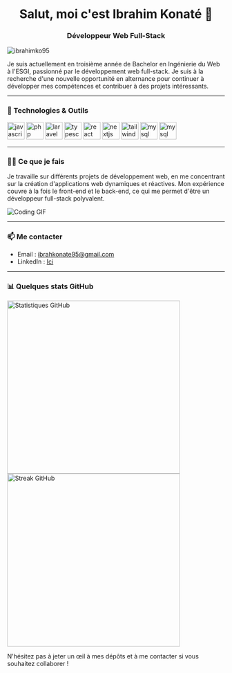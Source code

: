 <h1 align="center">Salut, moi c'est Ibrahim Konaté 👋</h1>
<h3 align="center">Développeur Web Full-Stack</h3>

<p align="left"> <img src="https://komarev.com/ghpvc/?username=ibrahimko95&label=Profile%20views&color=0e75b6&style=flat" alt="ibrahimko95" /> </p>


Je suis actuellement en troisième année de Bachelor en Ingénierie du Web à l'ESGI, passionné par le développement web full-stack. Je suis à la recherche d'une nouvelle opportunité en alternance pour continuer à développer mes compétences et contribuer à des projets intéressants.

---

### 🔧 Technologies & Outils

<div align="left">
  <img src="https://cdn.jsdelivr.net/gh/devicons/devicon/icons/javascript/javascript-original.svg" height="40" alt="javascript logo"  />
  <img src="https://cdn.jsdelivr.net/gh/devicons/devicon/icons/php/php-original.svg" height="40" alt="php logo"  />
  <img src="https://cdn.jsdelivr.net/gh/devicons/devicon/icons/laravel/laravel-original.svg" height="40" alt="laravel logo"  />
  <img src="https://cdn.jsdelivr.net/gh/devicons/devicon/icons/typescript/typescript-original.svg" height="40" alt="typescript logo"  />
  <img src="https://cdn.jsdelivr.net/gh/devicons/devicon/icons/react/react-original.svg" height="40" alt="react logo"  />
  <img src="https://cdn.jsdelivr.net/gh/devicons/devicon/icons/nextjs/nextjs-original.svg" height="40" alt="nextjs logo"  />
  <img src="https://cdn.simpleicons.org/tailwindcss/06B6D4" height="40" alt="tailwindcss logo"  />
  <img src="https://cdn.jsdelivr.net/gh/devicons/devicon/icons/mysql/mysql-original.svg" height="40" alt="mysql logo"  />
  <img src="https://cdn.jsdelivr.net/gh/devicons/devicon/icons/mongodb/mongodb-original.svg" height="40" alt="mysql logo"  />
  <img width="20" />
 
 
</div>


---

### 👨‍💻 Ce que je fais

Je travaille sur différents projets de développement web, en me concentrant sur la création d'applications web dynamiques et réactives. Mon expérience couvre à la fois le front-end et le back-end, ce qui me permet d'être un développeur full-stack polyvalent.

![Coding GIF](https://media.giphy.com/media/qgQUggAC3Pfv687qPC/giphy.gif)

---

### 📫 Me contacter

- Email : [ibrahkonate95@gmail.com](mailto:ibrahkonate95@gmail.com)
- LinkedIn : [Ici](in/ibrahim-konat%C3%A9-22620b262)

---

### 📊 Quelques stats GitHub

<p align="left">
  <img src="https://github-readme-stats.vercel.app/api?username=IbrahimKo95&show_icons=true&theme=radical" alt="Statistiques GitHub" width="400"/>
  <img src="https://github-readme-streak-stats.herokuapp.com/?user=IbrahimKo95&theme=radical" alt="Streak GitHub" width="400"/>
</p>

N'hésitez pas à jeter un œil à mes dépôts et à me contacter si vous souhaitez collaborer !
